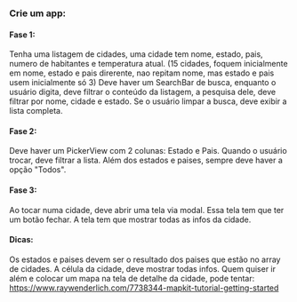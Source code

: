 ### Crie um app:
#### Fase 1:
Tenha uma listagem de cidades, uma cidade tem nome, estado, pais,  numero de habitantes e temperatura atual. (15 cidades, foquem inicialmente em nome, estado e pais direrente, nao repitam nome, mas estado e pais usem inicialmente só 3)
Deve haver um SearchBar de busca, enquanto o usuário digita, deve filtrar o conteúdo da listagem, a pesquisa dele, deve filtrar por nome, cidade e estado.
Se o usuário limpar a busca, deve exibir a lista completa.
#### Fase 2: 
Deve haver um PickerView com 2 colunas: Estado e Pais.
Quando o usuário trocar, deve filtrar a lista.
Além dos estados e paises, sempre deve haver a opção "Todos".
#### Fase 3:
Ao tocar numa cidade, deve abrir uma tela via modal.
Essa tela tem que ter um botão fechar.
A tela tem que mostrar todas as infos da cidade.
#### Dicas:
Os estados e paises devem ser o resultado dos paises que estão no array de cidades.
A célula da cidade, deve mostrar todas infos.
Quem quiser ir além e colocar um mapa na tela de detalhe da cidade, pode tentar: 
https://www.raywenderlich.com/7738344-mapkit-tutorial-getting-started
